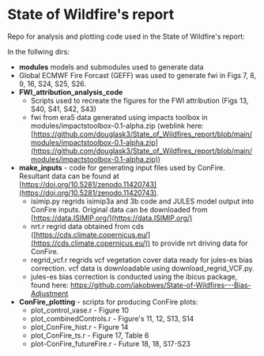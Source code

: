# State of Wildfire's report

Repo for analysis and plotting code used in the State of Wildfire's report:

In the follwing dirs:
* **modules** models and submodules used to generate data
*  Global ECMWF Fire Forcast (GEFF) was used to generate fwi in Figs 7, 8, 9, 16, S24, S25, S26.
* **FWI_attribution_analysis_code**
  * Scripts used to recreate the figures for the FWI attribution (Figs 13, S40, S41, S42, S43)
  * fwi from era5 data generated using impacts toolbox in modules/impactstoolbox-0.1-alpha.zip (weblink here: [https://github.com/douglask3/State_of_Wildfires_report/blob/main/modules/impactstoolbox-0.1-alpha.zip](https://github.com/douglask3/State_of_Wildfires_report/blob/main/modules/impactstoolbox-0.1-alpha.zip))
* **make_inputs** - code for generating input files used by ConFire. Resultant data can be found at [https://doi.org/10.5281/zenodo.11420743](https://doi.org/10.5281/zenodo.11420743).
  * isimip.py regrids isimip3a and 3b code and JULES model output into ConFire inputs. Original data can be downloaded from [https://data.ISIMIP.org/](https://data.ISIMIP.org/)
  * nrt.r regrid data obtained from cds ([https://cds.climate.copernicus.eu/](https://cds.climate.copernicus.eu/)) to provide nrt driving data for ConFire.
  * regrid_vcf.r regrids vcf vegetation cover data ready for jules-es bias correction. vcf data is downloadable using download_regrid_VCF.py.
  * jules-es bias correction is conducted using the ibicus package, found here: https://github.com/jakobwes/State-of-Wildfires---Bias-Adjustment
* **ConFire_plotting** - scripts for producing ConFire plots:
    * plot_control_vase.r - Figure 10
    * plot_combinedControls.r - Figure's 11, 12, S13, S14
    * plot_ConFire_hist.r - Figure 14
    * plot_ConFire_ts.r - Figure 17, Table 6
    * plot-ConFire_futureFire.r - Future 18, 18, S17-S23

